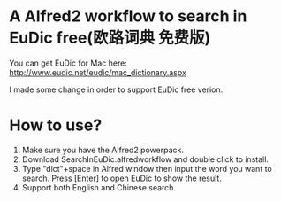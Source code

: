 # A Alfred2 workflow to search in EuDic free(欧路词典 免费版)
You can get EuDic for Mac here:
http://www.eudic.net/eudic/mac_dictionary.aspx

I made some change in order to support EuDic free verion.

# How to use?
1. Make sure you have the Alfred2 powerpack.
2. Download SearchInEuDic.alfredworkflow and double click to install.
3. Type "dict"+space in Alfred window then input the word you want to search. Press [Enter] to open EuDic to show the result.
4. Support both English and Chinese search. 
